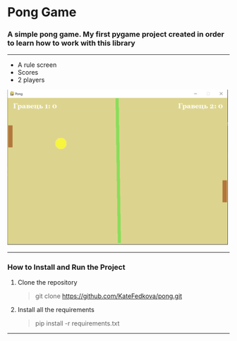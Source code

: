 # Pong Game

### A simple pong game. My first pygame project created in order to learn how to work with this library
___

* A rule screen
* Scores
* 2 players

<img src="images/game.png" width="500">

___

### How to Install and Run the Project
1. Clone the repository 
   > git clone https://github.com/KateFedkova/pong.git
2. Install all the requirements 
   > pip install -r requirements.txt
   
___